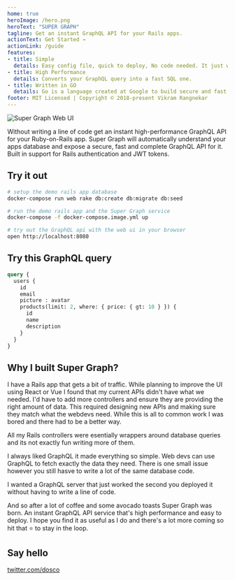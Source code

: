 ```yaml
---
home: true
heroImage: /hero.png
heroText: "SUPER GRAPH"
tagline: Get an instant GraphQL API for your Rails apps.
actionText: Get Started →
actionLink: /guide
features:
- title: Simple
  details: Easy config file, quick to deploy, No code needed. It just works.
- title: High Performance
  details: Converts your GraphQL query into a fast SQL one.
- title: Written in GO
  details: Go is a language created at Google to build secure and fast web services.
footer: MIT Licensed | Copyright © 2018-present Vikram Rangnekar
---
```


![Super Graph Web UI](/super-graph-web-ui.png "Super Graph Web UI for web developers")

Without writing a line of code get an instant high-performance GraphQL API for your Ruby-on-Rails app. Super Graph will automatically understand your apps database and expose a secure, fast and complete GraphQL API for it. Built in support for Rails authentication and JWT tokens.

## Try it out

```bash
# setup the demo rails app database
docker-compose run web rake db:create db:migrate db:seed

# run the demo rails app and the Super Graph service
docker-compose -f docker-compose.image.yml up

# try out the GraphQL api with the web ui in your browser
open http://localhost:8080

```

## Try this GraphQL query

```graphql 
query { 
  users {
    id
    email
    picture : avatar
    products(limit: 2, where: { price: { gt: 10 } }) {
      id
      name
      description
    }
  }
}
```

## Why I built Super Graph?

I have a Rails app that gets a bit of traffic. While planning to improve the UI using React or Vue I found that my current APIs didn't have what we needed. I'd have to add more controllers and ensure they are providing the right amount of data. This required designing new APIs and making sure they match what the webdevs need. While this is all to common work I was bored and there had to be a better way.

All my Rails controllers were esentially wrappers around database queries and its not exactly fun writing more of them.

I always liked GraphQL it made everything so simple. Web devs can use GraphQL to fetch exactly the data they need. There is one small issue however you still hasve to write a lot of the same database code.

I wanted a GraphQL server that just worked the second you deployed it without having to write a line of code.

And so after a lot of coffee and some avocado toasts Super Graph was born. An instant GraphQL API service that's high performance and easy to deploy. I hope you find it as useful as I do and there's a lot more coming so hit that :star: to stay in the loop.

## Say hello 

[twitter.com/dosco](https://twitter.com/dosco)